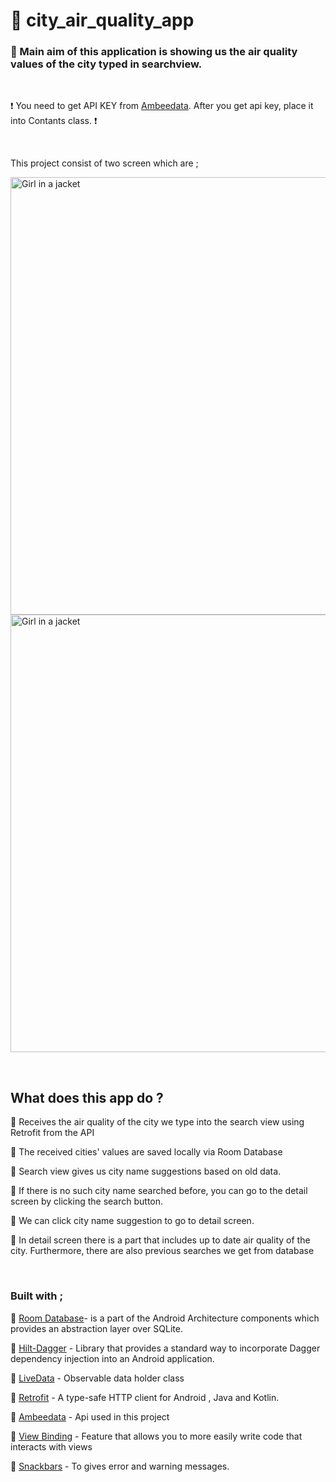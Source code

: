 # :sunrise_over_mountains: city_air_quality_app 

### :trident: Main aim of this application is showing us the air quality values of the city typed in searchview. 

<br>

 :heavy_exclamation_mark: You need to get API KEY from <a href="https://docs.ambeedata.com/">Ambeedata</a>. After you get api key, place it into Contants class. :heavy_exclamation_mark:
 
 <br>

This project consist of two screen which are ;


 <img src="https://user-images.githubusercontent.com/64840495/188944853-93b72df6-294c-4a01-9b6e-1976100b49c3.png" alt="Girl in a jacket" height="700" ><img src="https://user-images.githubusercontent.com/64840495/188944872-53f95db0-b115-46fb-8a6b-ba68e62aa099.png" alt="Girl in a jacket" height="700" >

 <br>
 
## What does this app do ?

:small_orange_diamond: Receives the air quality of the city we type into the search view using Retrofit from the API

:small_orange_diamond: The received cities' values are saved locally via Room Database

:small_orange_diamond: Search view gives us city name suggestions based on old data.

:small_orange_diamond: If there is no such city name searched before, you can go to the detail screen by clicking the search button.

:small_orange_diamond: We can click city name suggestion to go to detail screen.

:small_orange_diamond: In detail screen there is a part that includes up to date air quality of the city. Furthermore, there are also previous searches we get from database

 <br>
 

### Built with ; 

:small_orange_diamond: <a href="https://alitalhacoban.medium.com/use-roomdb-instead-sqlite-in-android-c0a34495470f">Room Database</a>- is a part of the Android Architecture components which provides an abstraction layer over SQLite.

:small_orange_diamond: <a href="https://developer.android.com/training/dependency-injection/hilt-android">Hilt-Dagger</a> - Library that provides a standard way to incorporate Dagger dependency injection into an Android application.

:small_orange_diamond: <a href="https://developer.android.com/topic/libraries/architecture/livedata">LiveData</a> - Observable data holder class

:small_orange_diamond: <a href="https://square.github.io/retrofit/">Retrofit</a> - A type-safe HTTP client for Android , Java and Kotlin.

:small_orange_diamond: <a href="https://docs.ambeedata.com/">Ambeedata</a> - Api used in this project

:small_orange_diamond: <a href="https://developer.android.com/topic/libraries/view-binding">View Binding</a> - Feature that allows you to more easily write code that interacts with views

:small_orange_diamond: <a href="https://alitalhacoban.medium.com/usage-snackbars-android-ef0f55d7882b">Snackbars</a> - To gives error and warning messages. 
